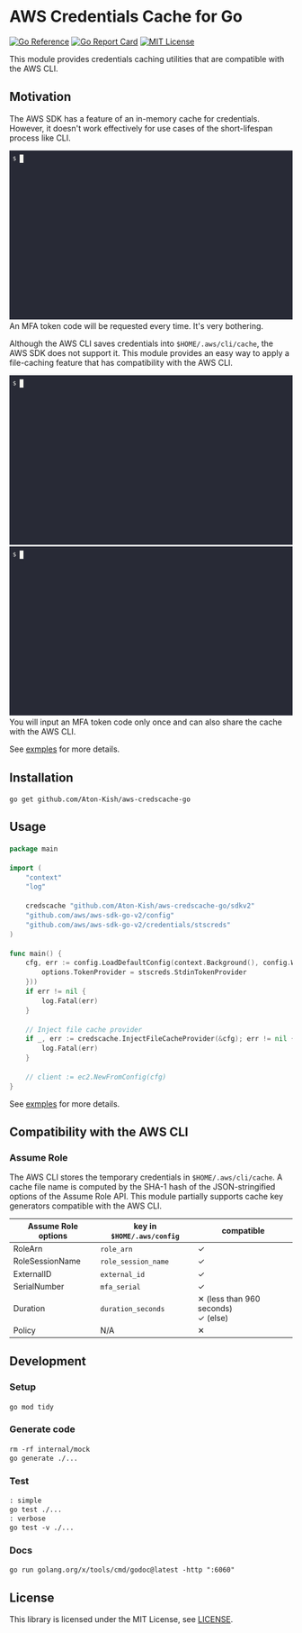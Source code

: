 # AWS Credentials Cache for Go

[![Go Reference](https://pkg.go.dev/badge/github.com/Aton-Kish/aws-credscache-go.svg)](https://pkg.go.dev/github.com/Aton-Kish/aws-credscache-go)
[![Go Report Card](https://goreportcard.com/badge/github.com/Aton-Kish/aws-credscache-go)](https://goreportcard.com/report/github.com/Aton-Kish/aws-credscache-go)
[![MIT License](https://img.shields.io/github/license/Aton-Kish/aws-credscache-go)](./LICENSE)

This module provides credentials caching utilities that are compatible with the AWS CLI.

## Motivation

The AWS SDK has a feature of an in-memory cache for credentials.
However, it doesn't work effectively for use cases of the short-lifespan process like CLI.

![nocache](./_examples/cli/images/gif/sdkv2_nocache.gif)  
An MFA token code will be requested every time.
It's very bothering.

Although the AWS CLI saves credentials into `$HOME/.aws/cli/cache`, the AWS SDK does not support it.
This module provides an easy way to apply a file-caching feature that has compatibility with the AWS CLI.

![cache](./_examples/cli/images/gif/sdkv2_cache.gif)  
![cache shared with AWS CLI](./_examples/cli/images/gif/sdkv2_cache_awscli.gif)  
You will input an MFA token code only once and can also share the cache with the AWS CLI.

See [exmples](./_examples/) for more details.

## Installation

```shell
go get github.com/Aton-Kish/aws-credscache-go
```

## Usage

```go
package main

import (
	"context"
	"log"

	credscache "github.com/Aton-Kish/aws-credscache-go/sdkv2"
	"github.com/aws/aws-sdk-go-v2/config"
	"github.com/aws/aws-sdk-go-v2/credentials/stscreds"
)

func main() {
	cfg, err := config.LoadDefaultConfig(context.Background(), config.WithAssumeRoleCredentialOptions(func(options *stscreds.AssumeRoleOptions) {
		options.TokenProvider = stscreds.StdinTokenProvider
	}))
	if err != nil {
		log.Fatal(err)
	}

	// Inject file cache provider
	if _, err := credscache.InjectFileCacheProvider(&cfg); err != nil {
		log.Fatal(err)
	}

	// client := ec2.NewFromConfig(cfg)
}
```

See [exmples](./_examples/) for more details.

## Compatibility with the AWS CLI

### Assume Role

The AWS CLI stores the temporary credentials in `$HOME/.aws/cli/cache`.
A cache file name is computed by the SHA-1 hash of the JSON-stringified options of the Assume Role API.
This module partially supports cache key generators compatible with the AWS CLI.

| Assume Role options | key in `$HOME/.aws/config` | compatible                                          |
| ------------------- | -------------------------- | --------------------------------------------------- |
| RoleArn             | `role_arn`                 | &#x2713;                                            |
| RoleSessionName     | `role_session_name`        | &#x2713;                                            |
| ExternalID          | `external_id`              | &#x2713;                                            |
| SerialNumber        | `mfa_serial`               | &#x2713;                                            |
| Duration            | `duration_seconds`         | &#x2715; (less than 960 seconds)<br>&#x2713; (else) |
| Policy              | N/A                        | &#x2715;                                            |

## Development

### Setup

```shell
go mod tidy
```

### Generate code

```shell
rm -rf internal/mock
go generate ./...
```

### Test

```shell
: simple
go test ./...
: verbose
go test -v ./...
```

### Docs

```shell
go run golang.org/x/tools/cmd/godoc@latest -http ":6060"
```

## License

This library is licensed under the MIT License, see [LICENSE](./LICENSE).
